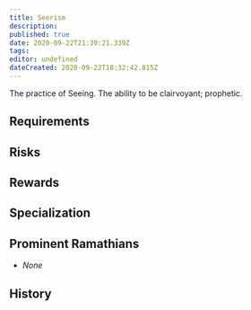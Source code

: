 ```yaml
---
title: Seerism
description: 
published: true
date: 2020-09-22T21:39:21.339Z
tags: 
editor: undefined
dateCreated: 2020-09-22T18:32:42.815Z
---
```


The practice of Seeing. The ability to be clairvoyant; prophetic.

## Requirements

## Risks

## Rewards

## Specialization

## Prominent Ramathians

- *None*

## History